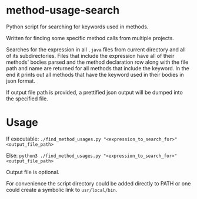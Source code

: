 # method-usage-search
Python script for searching for keywords used in methods.

Written for finding some specific method calls from multiple projects.

Searches for the expression in all `.java` files from current directory and all of its subdirectories. Files that include the expression have all of their methods' bodies parsed and the method declaration row along with the file path and name are returned for all methods that include the keyword. In the end it prints out all methods that have the keyword used in their bodies in json format.

If output file path is provided, a prettified json output will be dumped into the specified file.

# Usage
If executable: `./find_method_usages.py "<expression_to_search_for>" <output_file_path>`

Else: `python3 ./find_method_usages.py "<expression_to_search_for>" <output_file_path>`

Output file is optional.

For convenience the script directory could be added directly to PATH or one could create a symbolic link to `usr/local/bin`.
